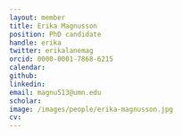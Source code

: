 ```yaml
---
layout: member
title: Erika Magnusson
position: PhD candidate
handle: erika
twitter: erikalanemag
orcid: 0000-0001-7868-6215
calendar: 
github:
linkedin:
email: magnu513@umn.edu
scholar: 
image: /images/people/erika-magnusson.jpg
cv: 
---
```

